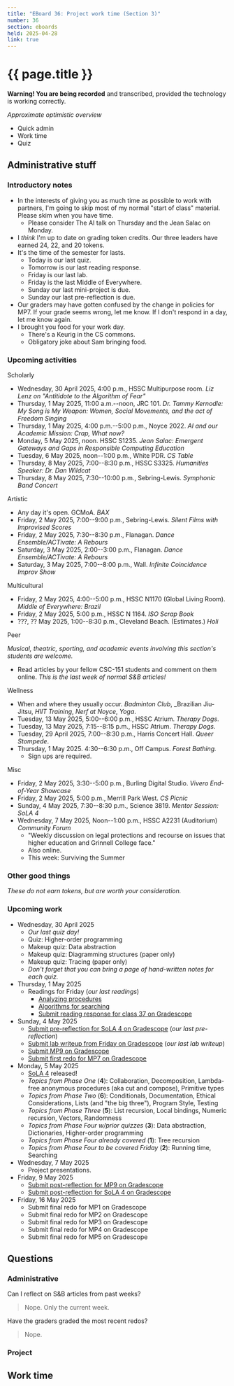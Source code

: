 ```yaml
---
title: "EBoard 36: Project work time (Section 3)"
number: 36
section: eboards
held: 2025-04-28
link: true
---
```

# {{ page.title }}

**Warning! You are being recorded** and transcribed, provided the technology
is working correctly.

_Approximate optimistic overview_

* Quick admin
* Work time
* Quiz

Administrative stuff
--------------------

### Introductory notes

* In the interests of giving you as much time as possible to work with
  partners, I'm going to skip most of my normal "start of class" material.
  Please skim when you have time.
    * Please consider The AI talk on Thursday and the Jean Salac on Monday.
* I _think_ I'm up to date on grading token credits. Our three leaders
  have earned 24, 22, and 20 tokens.
* It's the time of the semester for lasts.
    * Today is our last quiz.
    * Tomorrow is our last reading response.
    * Friday is our last lab.
    * Friday is the last Middle of Everywhere.
    * Sunday our last mini-project is due.
    * Sunday our last pre-reflection is due.
* Our graders may have gotten confused by the change in policies for
  MP7. If your grade seems wrong, let me know. If I don't respond in
  a day, let me know again.
* I brought you food for your work day.
    * There's a Keurig in the CS commons.
    * Obligatory joke about Sam bringing food.

### Upcoming activities

Scholarly

* Wednesday, 30 April 2025, 4:00 p.m., HSSC Multipurpose room.
  _Liz Lenz on "Antitidote to the Algorithm of Fear"_
* Thursday, 1 May 2025, 11:00 a.m.--noon, JRC 101.
  _Dr. Tammy Kernodle: My Song is My Weapon: Women, Social Movements,
  and the act of Freedom Singing_
* Thursday, 1 May 2025, 4:00 p.m.--5:00 p.m., Noyce 2022.
  _AI and our Academic Mission: Crap, What now?_
* Monday, 5 May 2025, noon. HSSC S1235.
 _Jean Salac: Emergent Gateways and Gaps in Responsible Computing Education_
* Tuesday, 6 May 2025, noon--1:00 p.m., White PDR.
  _CS Table_
* Thursday, 8 May 2025, 7:00--8:30 p.m., HSSC S3325.
  _Humanities Speaker: Dr. Dan Wildcat_
* Thursday, 8 May 2025, 7:30--10:00 p.m., Sebring-Lewis.
  _Symphonic Band Concert_

Artistic

* Any day it's open. GCMoA.
  _BAX_
* Friday, 2 May 2025, 7:00--9:00 p.m., Sebring-Lewis.
  _Silent Films with Improvised Scores_
* Friday, 2 May 2025, 7:30--8:30 p.m., Flanagan.
  _Dance Ensemble/ACTivate: A Rebours_
* Saturday, 3 May 2025, 2:00--3:00 p.m., Flanagan.
  _Dance Ensemble/ACTivate: A Rebours_
* Saturday, 3 May 2025, 7:00--8:00 p.m., Wall.
  _Infinite Coincidence Improv Show_

Multicultural

* Friday, 2 May 2025, 4:00--5:00 p.m., HSSC N1170 (Global Living Room).
  _Middle of Everywhere: Brazil_
* Friday, 2 May 2025, 5:00 p.m., HSSC N 1164.
  _ISO Scrap Book_
* ???, ?? May 2025, 1:00--8:30 p.m., Cleveland Beach. (Estimates.)
  _Holi_

Peer

_Musical, theatric, sporting, and academic events involving this section's
students are welcome._

* Read articles by your fellow CSC-151 students and comment on them online.
  _This is the last week of normal S&B articles!_

Wellness

* When and where they usually occur.
  _Badminton Club_, _Brazilian Jiu-Jitsu, _HIIT Training_,
  _Nerf at Noyce_, _Yoga_.
* Tuesday, 13 May 2025, 5:00--6:00 p.m., HSSC Atrium.
  _Therapy Dogs_.
* Tuesday, 13 May 2025, 7:15--8:15 p.m., HSSC Atrium.
  _Therapy Dogs_.
* Tuesday, 29 April 2025, 7:00--8:30 p.m., Harris Concert Hall.
  _Queer Stompede_.
* Thursday, 1 May 2025. 4:30--6:30 p.m., Off Campus.
  _Forest Bathing._
    * Sign ups are required.

Misc

* Friday, 2 May 2025, 3:30--5:00 p.m., Burling Digital Studio.
  _Vivero End-of-Year Showcase_
* Friday, 2 May 2025, 5:00 p.m., Merrill Park West.
  _CS Picnic_
* Sunday, 4 May 2025, 7:30--8:30 p.m., Science 3819. 
  _Mentor Session: SoLA 4_
* Wednesday, 7 May 2025, Noon--1:00 p.m., HSSC A2231 (Auditorium)
  _Community Forum_
    * "Weekly discussion on legal protections and recourse on issues 
      that higher education and Grinnell College face."
    * Also online.
    * This week: Surviving the Summer

### Other good things

_These do not earn tokens, but are worth your consideration._

### Upcoming work

* Wednesday, 30 April 2025
    * _Our last quiz day!_
    * Quiz: Higher-order programming
    * Makeup quiz: Data abstraction
    * Makeup quiz: Diagramming structures (paper only)
    * Makeup quiz: Tracing (paper only)
    * _Don't forget that you can bring a page of hand-written notes for
      each quiz._
* Thursday, 1 May 2025
    * Readings for Friday (_our last readings_)
        * [Analyzing procedures](../readings/analysis)
        * [Algorithms for searching](../readings/searching)
        * [Submit reading response for class 37 on Gradescope](https://www.gradescope.com/courses/948769/assignments/6167005)
* Sunday, 4 May 2025
    * [Submit pre-reflection for SoLA 4 on Gradescope](https://www.gradescope.com/courses/948769/assignments/6169324) (_our last pre-reflection_)
    * [Submit lab writeup from Friday on Gradescope](https://www.gradescope.com/courses/948769/assignments/6167025) (_our last lab writeup_)
    * [Submit MP9 on Gradescope](https://www.gradescope.com/courses/948769/assignments/6166998)
    * [Submit first redo for MP7 on Gradescope](https://www.gradescope.com/courses/948769/assignments/6166971)
* Monday, 5 May 2025
    * [SoLA 4](../la) released!
    * _Topics from Phase One_ (**4**): Collaboration, Decomposition, 
      Lambda-free anonymous procedures (aka cut and compose), Primitive types
    * _Topics from Phase Two_ (**6**): Conditionals, Documentation, Ethical
      Considerations, Lists (and "the big three"), Program Style, Testing
    * _Topics from Phase Three_ (**5**): List recursion, Local bindings,
      Numeric recursion, Vectors, Randomness
    * _Topics from Phase Four w/prior quizzes_ (**3**): Data abstraction,
      Dictionaries, Higher-order programming
    * _Topics from Phase Four already covered_ (**1**): Tree recursion
    * _Topics from Phase Four to be covered Friday_ (**2**): Running time,
      Searching
* Wednesday, 7 May 2025
    * Project presentations.
* Friday, 9 May 2025
    * [Submit post-reflection for MP9 on Gradescope](https://www.gradescope.com/courses/948769/assignments/6127774)
    * [Submit post-reflection for SoLA 4 on Gradescope](https://www.gradescope.com/courses/948769/assignments/6169339)
* Friday, 16 May 2025
    * Submit final redo for MP1 on Gradescope
    * Submit final redo for MP2 on Gradescope
    * Submit final redo for MP3 on Gradescope
    * Submit final redo for MP4 on Gradescope
    * Submit final redo for MP5 on Gradescope

Questions
---------

### Administrative

Can I reflect on S&B articles from past weeks?

> Nope. Only the current week.

Have the graders graded the most recent redos?

> Nope.

### Project

Work time
---------
